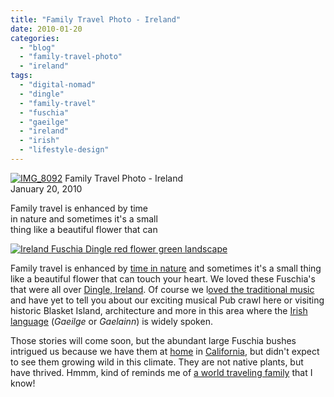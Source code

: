 ```yaml
---
title: "Family Travel Photo - Ireland"
date: 2010-01-20
categories: 
  - "blog"
  - "family-travel-photo"
  - "ireland"
tags: 
  - "digital-nomad"
  - "dingle"
  - "family-travel"
  - "fuschia"
  - "gaeilge"
  - "ireland"
  - "irish"
  - "lifestyle-design"
---
```


 [![IMG_8092](https://pub-ac94b3f306b24c0dba4238943c97f2e1.r2.dev/6a00e5502a95078833012876bea05a970c.jpg)](https://pub-ac94b3f306b24c0dba4238943c97f2e1.r2.dev/6a00e5502a95078833012876bea05a970c.jpg) Family Travel Photo - Ireland  
January 20, 2010

Family travel is enhanced by time  
in nature and sometimes it's a small  
thing like a beautiful flower that can

<!--more-->

[![Ireland Fuschia Dingle red flower green landscape](https://pub-ac94b3f306b24c0dba4238943c97f2e1.r2.dev/6a00e5502a950788330120a7bc296e970b.jpg "Ireland Fuschia Dingle red flower green landscape")](https://pub-ac94b3f306b24c0dba4238943c97f2e1.r2.dev/6a00e5502a950788330120a7bc296e970b.jpg) 

Family travel is enhanced by [time in nature](http://soultravelers3new.local/2009/04/family-travel-photohappy-earth-day.html) and sometimes it's a small thing like a beautiful flower that can touch your heart. We loved these Fuschia's that were all over [Dingle, Ireland](http://en.wikipedia.org/wiki/Dingle). Of course we l[oved the traditional music](http://www.dingle-peninsula.ie/tradmusic.html) and have yet to tell you about our exciting musical Pub crawl here or visiting historic Blasket Island, architecture and more in this area where the [Irish language](http://en.wikipedia.org/wiki/Irish_language) (_Gaeilge_ or _Gaelainn_) is widely spoken.

Those stories will come soon, but the abundant large Fuschia bushes intrigued us because we have them at [home](http://soultravelers3new.local/2006/08/home-and-hous-1.html) in [California](http://soultravelers3new.local/2006/08/timing-is-eve-1.html), but didn't expect to see them growing wild in this climate. They are not native plants, but have thrived. Hmmm, kind of reminds me of [a world traveling family](http://soultravelers3new.local/2009/04/how-to-travel-the-world-as-a-digital-nomad-family.html) that I know!
